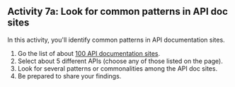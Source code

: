 ## <i class="fa fa-user-circle"></i> Activity 7a: Look for common patterns in API doc sites

In this activity, you'll identify common patterns in API documentation sites.

1.  Go the list of about [100 API documentation sites](pubapis_api_list.html#list_api_doc_sites).
2.  Select about 5 different APIs (choose any of those listed on the page).
3.  Look for several patterns or commonalities among the API doc sites.
4.  Be prepared to share your findings.
